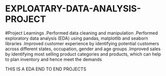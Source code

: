 # EXPLOATARY-DATA-ANALYSIS-PROJECT

#Project Learnings
.Performed data cleaning and manipulation
.Performed exploratory data analysis (EDA) using pandas, matplotlib and seaborn libraries
.Improved customer experience by identifying potential customers across different states, occupation, gender and age groups
.Improved sales by identifying most selling product categories and products, which can help to plan inventory and hence meet the demands


THIS IS A EDA END TO END PROJECTS
